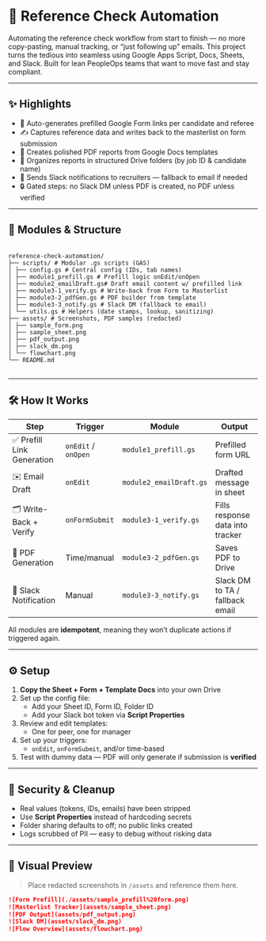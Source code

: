 # 📄 Reference Check Automation

Automating the reference check workflow from start to finish — no more copy-pasting, manual tracking, or “just following up” emails. This project turns the tedious into seamless using Google Apps Script, Docs, Sheets, and Slack. Built for lean PeopleOps teams that want to move fast and stay compliant.

---

## ✨ Highlights

- 📌 Auto-generates prefilled Google Form links per candidate and referee  
- ✍️ Captures reference data and writes back to the masterlist on form submission  
- 🧾 Creates polished PDF reports from Google Docs templates  
- 📂 Organizes reports in structured Drive folders (by job ID & candidate name)  
- 💬 Sends Slack notifications to recruiters — fallback to email if needed  
- 🔒 Gated steps: no Slack DM unless PDF is created, no PDF unless verified  

---

## 🧩 Modules & Structure

<pre> <code>
reference-check-automation/
├── scripts/ # Modular .gs scripts (GAS)
│ ├── config.gs # Central config (IDs, tab names)
│ ├── module1_prefill.gs # Prefill logic onEdit/onOpen
│ ├── module2_emailDraft.gs# Draft email content w/ prefilled link
│ ├── module3-1_verify.gs # Write-back from Form to Masterlist
│ ├── module3-2_pdfGen.gs # PDF builder from template
│ ├── module3-3_notify.gs # Slack DM (fallback to email)
│ └── utils.gs # Helpers (date stamps, lookup, sanitizing)
├── assets/ # Screenshots, PDF samples (redacted)
│ ├── sample_form.png
│ ├── sample_sheet.png
│ ├── pdf_output.png
│ ├── slack_dm.png
│ └── flowchart.png
└── README.md
</code> </pre>

---

## 🛠️ How It Works

| Step | Trigger | Module | Output |
|------|---------|--------|--------|
| ✅ Prefill Link Generation | `onEdit` / `onOpen` | `module1_prefill.gs` | Prefilled form URL |
| ✉️ Email Draft | `onEdit` | `module2_emailDraft.gs` | Drafted message in sheet |
| 🗂️ Write-Back + Verify | `onFormSubmit` | `module3-1_verify.gs` | Fills response data into tracker |
| 📄 PDF Generation | Time/manual | `module3-2_pdfGen.gs` | Saves PDF to Drive |
| 💬 Slack Notification | Manual | `module3-3_notify.gs` | Slack DM to TA / fallback email |

All modules are **idempotent**, meaning they won’t duplicate actions if triggered again.

---

## ⚙️ Setup

1. **Copy the Sheet + Form + Template Docs** into your own Drive  
2. Set up the config file:
   - Add your Sheet ID, Form ID, Folder ID  
   - Add your Slack bot token via **Script Properties**  
3. Review and edit templates:
   - One for peer, one for manager  
4. Set up your triggers:
   - `onEdit`, `onFormSubmit`, and/or time-based  
5. Test with dummy data — PDF will only generate if submission is **verified**

---

## 🔐 Security & Cleanup

- Real values (tokens, IDs, emails) have been stripped  
- Use **Script Properties** instead of hardcoding secrets  
- Folder sharing defaults to off; no public links created  
- Logs scrubbed of PII — easy to debug without risking data  

---

## 📸 Visual Preview

> Place redacted screenshots in `/assets` and reference them here.

```md
![Form Prefill](./assets/sample_prefill%20form.png)
![Masterlist Tracker](assets/sample_sheet.png)
![PDF Output](assets/pdf_output.png)
![Slack DM](assets/slack_dm.png)
![Flow Overview](assets/flowchart.png)
